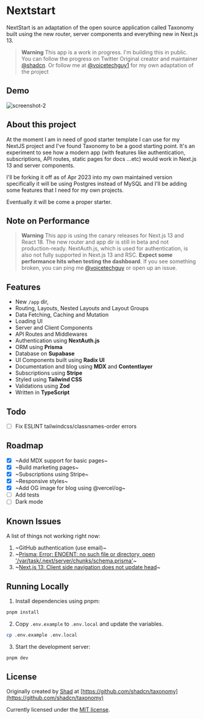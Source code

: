 # Nextstart

NextStart is an adaptation of the open source application called Taxonomy built using the new router, server components and everything new in Next.js 13.

> **Warning**
> This app is a work in progress. I'm building this in public. You can follow the progress on Twitter Original creator and maintainer [@shadcn](https://twitter.com/shadcn).
> Or follow me at [@voicetechguy1](https://twitter.com/voicetechguy1) for my own adaptation of the project

## Demo

![screenshot-2](https://user-images.githubusercontent.com/124599/198038921-2b16b18b-cb4d-44b1-bd1d-6419d4a8d92c.png)

## About this project

At the moment I am in need of good starter template I can use for my NextJS project and I've found Taxonomy to be a good starting point. It's an experiment to see how a modern app (with features like authentication, subscriptions, API routes, static pages for docs ...etc) would work in Next.js 13 and server components.

I'll be forking it off as of Apr 2023 into my own maintained version specifically it will be using Postgres instead of MySQL and I'll be adding some features that I need for my own projects.

Eventually it will be come a proper starter.

## Note on Performance

> **Warning**
> This app is using the canary releases for Next.js 13 and React 18. The new router and app dir is still in beta and not production-ready.
> NextAuth.js, which is used for authentication, is also not fully supported in Next.js 13 and RSC.
> **Expect some performance hits when testing the dashboard**.
> If you see something broken, you can ping me [@voicetechguy](https://twitter.com/voicetechguy1) or open up an issue.

## Features

- New `/app` dir,
- Routing, Layouts, Nested Layouts and Layout Groups
- Data Fetching, Caching and Mutation
- Loading UI
- Server and Client Components
- API Routes and Middlewares
- Authentication using **NextAuth.js**
- ORM using **Prisma**
- Database on **Supabase**
- UI Components built using **Radix UI**
- Documentation and blog using **MDX** and **Contentlayer**
- Subscriptions using **Stripe**
- Styled using **Tailwind CSS**
- Validations using **Zod**
- Written in **TypeScript**

## Todo
- [ ] Fix ESLINT tailwindcss/classnames-order errors


## Roadmap

- [x] ~Add MDX support for basic pages~
- [x] ~Build marketing pages~
- [x] ~Subscriptions using Stripe~
- [x] ~Responsive styles~
- [x] ~Add OG image for blog using @vercel/og~
- [ ] Add tests
- [ ] Dark mode

## Known Issues

A list of things not working right now:

1. ~GitHub authentication (use email)~
2. ~[Prisma: Error: ENOENT: no such file or directory, open '/var/task/.next/server/chunks/schema.prisma'](https://github.com/prisma/prisma/issues/16117)~
3. ~[Next.js 13: Client side navigation does not update head](https://github.com/vercel/next.js/issues/42414)~

## Running Locally

1. Install dependencies using pnpm:

```sh
pnpm install
```

2. Copy `.env.example` to `.env.local` and update the variables.

```sh
cp .env.example .env.local
```

3. Start the development server:

```sh
pnpm dev
```

## License

Originally created by [Shad](https://twitter.com/shadcn) at [https://github.com/shadcn/taxonomy](https://github.com/shadcn/taxonomy)

Currently licensed under the [MIT license](https://github.com/goldzulu/nextstart/blob/main/LICENSE.md).
